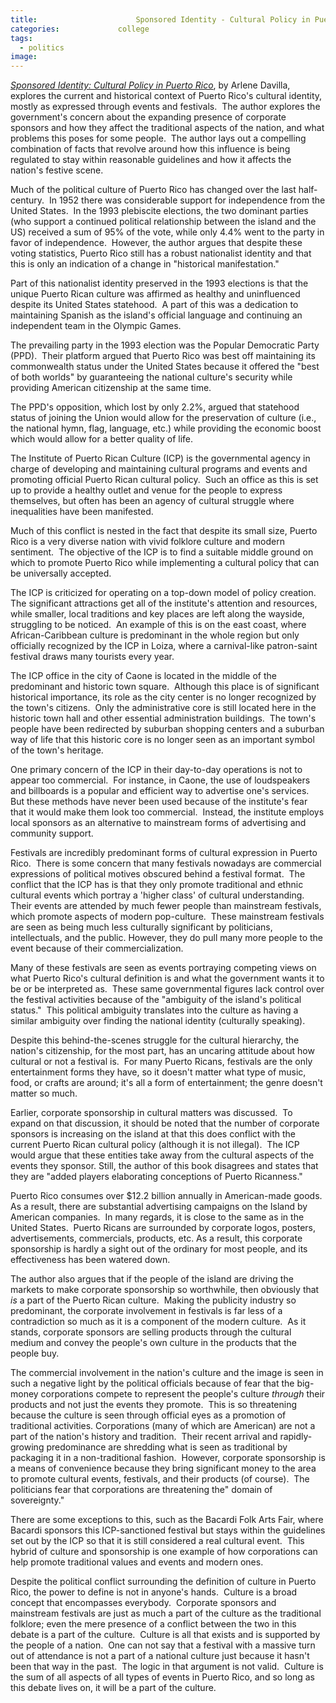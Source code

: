 ```yaml
---
title:						Sponsored Identity - Cultural Policy in Puerto Rico (book review)
categories:				college
tags:
  - politics
image:			
---
```


[*Sponsored Identity: Cultural Policy in Puerto Rico*](https://amzn.to/37LBRre), by Arlene Davilla, explores the current and historical context of Puerto Rico's cultural identity, mostly as expressed through events and festivals.  The author explores the government's concern about the expanding presence of corporate sponsors and how they affect the traditional aspects of the nation, and what problems this poses for some people.  The author lays out a compelling combination of facts that revolve around how this influence is being regulated to stay within reasonable guidelines and how it affects the nation's festive scene.

Much of the political culture of Puerto Rico has changed over the last half-century.  In 1952 there was considerable support for independence from the United States.  In the 1993 plebiscite elections, the two dominant parties (who support a continued political relationship between the island and the US) received a sum of 95% of the vote, while only 4.4% went to the party in favor of independence.  However, the author argues that despite these voting statistics, Puerto Rico still has a robust nationalist identity and that this is only an indication of a change in "historical manifestation."

Part of this nationalist identity preserved in the 1993 elections is that the unique Puerto Rican culture was affirmed as healthy and uninfluenced despite its United States statehood.  A part of this was a dedication to maintaining Spanish as the island's official language and continuing an independent team in the Olympic Games.

The prevailing party in the 1993 election was the Popular Democratic Party (PPD).  Their platform argued that Puerto Rico was best off maintaining its commonwealth status under the United States because it offered the "best of both worlds" by guaranteeing the national culture's security while providing American citizenship at the same time.

The PPD's opposition, which lost by only 2.2%, argued that statehood status of joining the Union would allow for the preservation of culture (i.e., the national hymn, flag, language, etc.) while providing the economic boost which would allow for a better quality of life.

The Institute of Puerto Rican Culture (ICP) is the governmental agency in charge of developing and maintaining cultural programs and events and promoting official Puerto Rican cultural policy.  Such an office as this is set up to provide a healthy outlet and venue for the people to express themselves, but often has been an agency of cultural struggle where inequalities have been manifested.

Much of this conflict is nested in the fact that despite its small size, Puerto Rico is a very diverse nation with vivid folklore culture and modern sentiment.  The objective of the ICP is to find a suitable middle ground on which to promote Puerto Rico while implementing a cultural policy that can be universally accepted.

The ICP is criticized for operating on a top-down model of policy creation. The significant attractions get all of the institute's attention and resources, while smaller, local traditions and key places are left along the wayside, struggling to be noticed.  An example of this is on the east coast, where African-Caribbean culture is predominant in the whole region but only officially recognized by the ICP in Loiza, where a carnival-like patron-saint festival draws many tourists every year.

The ICP office in the city of Caone is located in the middle of the predominant and historic town square.  Although this place is of significant historical importance, its role as the city center is no longer recognized by the town's citizens.  Only the administrative core is still located here in the historic town hall and other essential administration buildings.  The town's people have been redirected by suburban shopping centers and a suburban way of life that this historic core is no longer seen as an important symbol of the town's heritage.

One primary concern of the ICP in their day-to-day operations is not to appear too commercial.  For instance, in Caone, the use of loudspeakers and billboards is a popular and efficient way to advertise one's services.  But these methods have never been used because of the institute's fear that it would make them look too commercial.  Instead, the institute employs local sponsors as an alternative to mainstream forms of advertising and community support.

Festivals are incredibly predominant forms of cultural expression in Puerto Rico.  There is some concern that many festivals nowadays are commercial expressions of political motives obscured behind a festival format.  The conflict that the ICP has is that they only promote traditional and ethnic cultural events which portray a 'higher class' of cultural understanding.  Their events are attended by much fewer people than mainstream festivals, which promote aspects of modern pop-culture.  These mainstream festivals are seen as being much less culturally significant by politicians, intellectuals, and the public. However, they do pull many more people to the event because of their commercialization.

Many of these festivals are seen as events portraying competing views on what Puerto Rico's cultural definition is and what the government wants it to be or be interpreted as.  These same governmental figures lack control over the festival activities because of the "ambiguity of the island's political status."  This political ambiguity translates into the culture as having a similar ambiguity over finding the national identity (culturally speaking).

Despite this behind-the-scenes struggle for the cultural hierarchy, the nation's citizenship, for the most part, has an uncaring attitude about how cultural or not a festival is.  For many Puerto Ricans, festivals are the only entertainment forms they have, so it doesn't matter what type of music, food, or crafts are around; it's all a form of entertainment; the genre doesn't matter so much.

Earlier, corporate sponsorship in cultural matters was discussed.  To expand on that discussion, it should be noted that the number of corporate sponsors is increasing on the island at that this does conflict with the current Puerto Rican cultural policy (although it is not illegal).  The ICP would argue that these entities take away from the cultural aspects of the events they sponsor. Still, the author of this book disagrees and states that they are "added players elaborating conceptions of Puerto Ricanness."

Puerto Rico consumes over \$12.2 billion annually in American-made goods.  As a result, there are substantial advertising campaigns on the Island by American companies.  In many regards, it is close to the same as in the United States.  Puerto Ricans are surrounded by corporate logos, posters, advertisements, commercials, products, etc. As a result, this corporate sponsorship is hardly a sight out of the ordinary for most people, and its effectiveness has been watered down.

The author also argues that if the people of the island are driving the markets to make corporate sponsorship so worthwhile, then obviously that _is_ a part of the Puerto Rican culture.  Making the publicity industry so predominant, the corporate involvement in festivals is far less of a contradiction so much as it is a component of the modern culture.  As it stands, corporate sponsors are selling products through the cultural medium and convey the people's own culture in the products that the people buy.

The commercial involvement in the nation's culture and the image is seen in such a negative light by the political officials because of fear that the big-money corporations compete to represent the people's culture _through_ their products and not just the events they promote.  This is so threatening because the culture is seen through official eyes as a promotion of traditional activities. Corporations (many of which are American) are not a part of the nation's history and tradition.  Their recent arrival and rapidly-growing predominance are shredding what is seen as traditional by packaging it in a non-traditional fashion.  However, corporate sponsorship is a means of convenience because they bring significant money to the area to promote cultural events, festivals, and their products (of course).  The politicians fear that corporations are threatening the" domain of sovereignty."

There are some exceptions to this, such as the Bacardi Folk Arts Fair, where Bacardi sponsors this ICP-sanctioned festival but stays within the guidelines set out by the ICP so that it is still considered a real cultural event.  This hybrid of culture and sponsorship is one example of how corporations can help promote traditional values and events and modern ones.

Despite the political conflict surrounding the definition of culture in Puerto Rico, the power to define is not in anyone's hands.  Culture is a broad concept that encompasses everybody.  Corporate sponsors and mainstream festivals are just as much a part of the culture as the traditional folklore; even the mere presence of a conflict between the two in this debate is a part of the culture.  Culture is all that exists and is supported by the people of a nation.  One can not say that a festival with a massive turn out of attendance is not a part of a national culture just because it hasn't been that way in the past.  The logic in that argument is not valid.  Culture is the sum of all aspects of all types of events in Puerto Rico, and so long as this debate lives on, it will be a part of the culture.